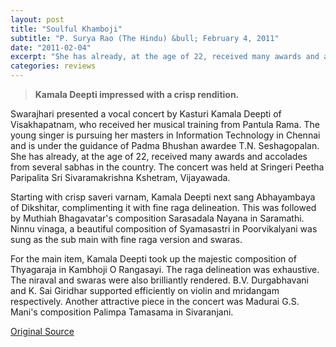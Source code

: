 ```yaml
---
layout: post
title: "Soulful Khamboji"
subtitle: "P. Surya Rao (The Hindu) &bull; February 4, 2011"
date: "2011-02-04"
excerpt: "She has already, at the age of 22, received many awards and accolades from several sabhas in the country...The raga delineation was exhaustive. The niraval and swaras were also brilliantly rendered."
categories: reviews
---
```


> **Kamala Deepti impressed with a crisp rendition.**

Swarajhari presented a vocal concert by Kasturi Kamala Deepti of Visakhapatnam, who received her musical training from Pantula Rama. The young singer is pursuing her masters in Information Technology in Chennai and is under the guidance of Padma Bhushan awardee T.N. Seshagopalan. She has already, at the age of 22, received many awards and accolades from several sabhas in the country. The concert was held at Sringeri Peetha Paripalita Sri Sivaramakrishna Kshetram, Vijayawada.

Starting with crisp saveri varnam, Kamala Deepti next sang Abhayambaya of Dikshitar, complimenting it with fine raga delineation. This was followed by Muthiah Bhagavatar's composition Sarasadala Nayana in Saramathi. Ninnu vinaga, a beautiful composition of Syamasastri in Poorvikalyani was sung as the sub main with fine raga version and swaras.

For the main item, Kamala Deepti took up the majestic composition of Thyagaraja in Kambhoji O Rangasayi. The raga delineation was
exhaustive. The niraval and swaras were also brilliantly rendered. B.V. Durgabhavani and K. Sai Giridhar supported efficiently on violin and mridangam respectively. Another attractive piece in the concert was Madurai G.S. Mani's composition Palimpa Tamasama in Sivaranjani.

[Original Source](http://www.thehindu.com/features/friday-review/music/Soulful-khamboji/article15127476.ece)
